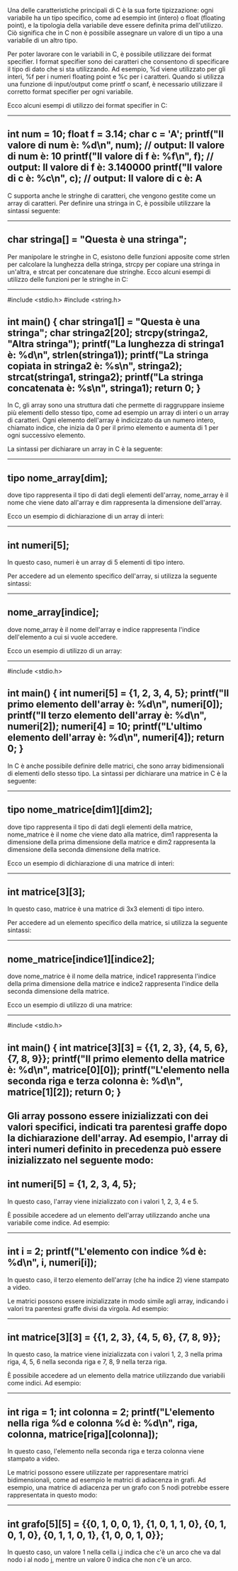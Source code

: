 Una delle caratteristiche principali di C è la sua forte tipizzazione: ogni variabile ha un tipo specifico, come ad esempio int (intero) o float (floating point), e la tipologia della variabile deve essere definita prima dell'utilizzo. Ciò significa che in C non è possibile assegnare un valore di un tipo a una variabile di un altro tipo.

Per poter lavorare con le variabili in C, è possibile utilizzare dei format specifier. I format specifier sono dei caratteri che consentono di specificare il tipo di dato che si sta utilizzando. Ad esempio, %d viene utilizzato per gli interi, %f per i numeri floating point e %c per i caratteri. Quando si utilizza una funzione di input/output come printf o scanf, è necessario utilizzare il corretto format specifier per ogni variabile.

Ecco alcuni esempi di utilizzo dei format specifier in C:

------------------------------------------------------------------------------------------------
int num = 10;
float f = 3.14;
char c = 'A';
printf("Il valore di num è: %d\n", num); // output: Il valore di num è: 10
printf("Il valore di f è: %f\n", f); // output: Il valore di f è: 3.140000
printf("Il valore di c è: %c\n", c); // output: Il valore di c è: A
------------------------------------------------------------------------------------------------

C supporta anche le stringhe di caratteri, che vengono gestite come un array di caratteri. Per definire una stringa in C, è possibile utilizzare la sintassi seguente:

------------------------------------------------------------------------------------------------
char stringa[] = "Questa è una stringa";
------------------------------------------------------------------------------------------------

Per manipolare le stringhe in C, esistono delle funzioni apposite come strlen per calcolare la lunghezza della stringa, strcpy per copiare una stringa in un'altra, e strcat per concatenare due stringhe.
Ecco alcuni esempi di utilizzo delle funzioni per le stringhe in C:

------------------------------------------------------------------------------------------------
#include <stdio.h>
#include <string.h>

int main() {
    char stringa1[] = "Questa è una stringa";
    char stringa2[20];
    strcpy(stringa2, "Altra stringa");
    printf("La lunghezza di stringa1 è: %d\n", strlen(stringa1));
    printf("La stringa copiata in stringa2 è: %s\n", stringa2);
    strcat(stringa1, stringa2);
    printf("La stringa concatenata è: %s\n", stringa1);
    return 0;
}
------------------------------------------------------------------------------------------------


In C, gli array sono una struttura dati che permette di raggruppare insieme più elementi dello stesso tipo, come ad esempio un array di interi o un array di caratteri. Ogni elemento dell'array è indicizzato da un numero intero, chiamato indice, che inizia da 0 per il primo elemento e aumenta di 1 per ogni successivo elemento.

La sintassi per dichiarare un array in C è la seguente:

------------------------------------------------------------------------------------------------
tipo nome_array[dim];
------------------------------------------------------------------------------------------------

dove tipo rappresenta il tipo di dati degli elementi dell'array, nome_array è il nome che viene dato all'array e dim rappresenta la dimensione dell'array.

Ecco un esempio di dichiarazione di un array di interi:

------------------------------------------------------------------------------------------------
int numeri[5];
------------------------------------------------------------------------------------------------

In questo caso, numeri è un array di 5 elementi di tipo intero.

Per accedere ad un elemento specifico dell'array, si utilizza la seguente sintassi:

------------------------------------------------------------------------------------------------
nome_array[indice];
------------------------------------------------------------------------------------------------

dove nome_array è il nome dell'array e indice rappresenta l'indice dell'elemento a cui si vuole accedere.

Ecco un esempio di utilizzo di un array:

------------------------------------------------------------------------------------------------
#include <stdio.h>

int main() {
    int numeri[5] = {1, 2, 3, 4, 5};
    printf("Il primo elemento dell'array è: %d\n", numeri[0]);
    printf("Il terzo elemento dell'array è: %d\n", numeri[2]);
    numeri[4] = 10;
    printf("L'ultimo elemento dell'array è: %d\n", numeri[4]);
    return 0;
}
------------------------------------------------------------------------------------------------

In C è anche possibile definire delle matrici, che sono array bidimensionali di elementi dello stesso tipo. La sintassi per dichiarare una matrice in C è la seguente:

------------------------------------------------------------------------------------------------
tipo nome_matrice[dim1][dim2];
------------------------------------------------------------------------------------------------

dove tipo rappresenta il tipo di dati degli elementi della matrice, nome_matrice è il nome che viene dato alla matrice, dim1 rappresenta la dimensione della prima dimensione della matrice e dim2 rappresenta la dimensione della seconda dimensione della matrice.

Ecco un esempio di dichiarazione di una matrice di interi:


------------------------------------------------------------------------------------------------
int matrice[3][3];
------------------------------------------------------------------------------------------------

In questo caso, matrice è una matrice di 3x3 elementi di tipo intero.

Per accedere ad un elemento specifico della matrice, si utilizza la seguente sintassi:

------------------------------------------------------------------------------------------------
nome_matrice[indice1][indice2];
------------------------------------------------------------------------------------------------

dove nome_matrice è il nome della matrice, indice1 rappresenta l'indice della prima dimensione della matrice e indice2 rappresenta l'indice della seconda dimensione della matrice.

Ecco un esempio di utilizzo di una matrice:

------------------------------------------------------------------------------------------------
#include <stdio.h>

int main() {
    int matrice[3][3] = {{1, 2, 3}, {4, 5, 6}, {7, 8, 9}};
    printf("Il primo elemento della matrice è: %d\n", matrice[0][0]);
    printf("L'elemento nella seconda riga e terza colonna è: %d\n", matrice[1][2]);
    return 0;
}
------------------------------------------------------------------------------------------------


Gli array possono essere inizializzati con dei valori specifici, indicati tra parentesi graffe dopo la dichiarazione dell'array. Ad esempio, l'array di interi numeri definito in precedenza può essere inizializzato nel seguente modo:
------------------------------------------------------------------------------------------------
int numeri[5] = {1, 2, 3, 4, 5};
------------------------------------------------------------------------------------------------
In questo caso, l'array viene inizializzato con i valori 1, 2, 3, 4 e 5.

È possibile accedere ad un elemento dell'array utilizzando anche una variabile come indice. Ad esempio:

------------------------------------------------------------------------------------------------
int i = 2;
printf("L'elemento con indice %d è: %d\n", i, numeri[i]);
------------------------------------------------------------------------------------------------

In questo caso, il terzo elemento dell'array (che ha indice 2) viene stampato a video.

Le matrici possono essere inizializzate in modo simile agli array, indicando i valori tra parentesi graffe divisi da virgola. Ad esempio:

------------------------------------------------------------------------------------------------
int matrice[3][3] = {{1, 2, 3}, {4, 5, 6}, {7, 8, 9}};
------------------------------------------------------------------------------------------------

In questo caso, la matrice viene inizializzata con i valori 1, 2, 3 nella prima riga, 4, 5, 6 nella seconda riga e 7, 8, 9 nella terza riga.

È possibile accedere ad un elemento della matrice utilizzando due variabili come indici. Ad esempio:

------------------------------------------------------------------------------------------------
int riga = 1;
int colonna = 2;
printf("L'elemento nella riga %d e colonna %d è: %d\n", riga, colonna, matrice[riga][colonna]);
------------------------------------------------------------------------------------------------

In questo caso, l'elemento nella seconda riga e terza colonna viene stampato a video.

Le matrici possono essere utilizzate per rappresentare matrici bidimensionali, come ad esempio le matrici di adiacenza in grafi. Ad esempio, una matrice di adiacenza per un grafo con 5 nodi potrebbe essere rappresentata in questo modo:

------------------------------------------------------------------------------------------------
int grafo[5][5] = {{0, 1, 0, 0, 1}, {1, 0, 1, 1, 0}, {0, 1, 0, 1, 0}, {0, 1, 1, 0, 1}, {1, 0, 0, 1, 0}};
------------------------------------------------------------------------------------------------

In questo caso, un valore 1 nella cella i,j indica che c'è un arco che va dal nodo i al nodo j, mentre un valore 0 indica che non c'è un arco.



